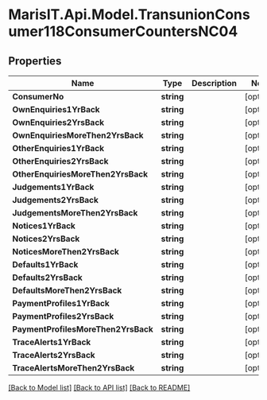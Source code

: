 
# MarisIT.Api.Model.TransunionConsumer118ConsumerCountersNC04

## Properties

Name | Type | Description | Notes
------------ | ------------- | ------------- | -------------
**ConsumerNo** | **string** |  | [optional] 
**OwnEnquiries1YrBack** | **string** |  | [optional] 
**OwnEnquiries2YrsBack** | **string** |  | [optional] 
**OwnEnquiriesMoreThen2YrsBack** | **string** |  | [optional] 
**OtherEnquiries1YrBack** | **string** |  | [optional] 
**OtherEnquiries2YrsBack** | **string** |  | [optional] 
**OtherEnquiriesMoreThen2YrsBack** | **string** |  | [optional] 
**Judgements1YrBack** | **string** |  | [optional] 
**Judgements2YrsBack** | **string** |  | [optional] 
**JudgementsMoreThen2YrsBack** | **string** |  | [optional] 
**Notices1YrBack** | **string** |  | [optional] 
**Notices2YrsBack** | **string** |  | [optional] 
**NoticesMoreThen2YrsBack** | **string** |  | [optional] 
**Defaults1YrBack** | **string** |  | [optional] 
**Defaults2YrsBack** | **string** |  | [optional] 
**DefaultsMoreThen2YrsBack** | **string** |  | [optional] 
**PaymentProfiles1YrBack** | **string** |  | [optional] 
**PaymentProfiles2YrsBack** | **string** |  | [optional] 
**PaymentProfilesMoreThen2YrsBack** | **string** |  | [optional] 
**TraceAlerts1YrBack** | **string** |  | [optional] 
**TraceAlerts2YrsBack** | **string** |  | [optional] 
**TraceAlertsMoreThen2YrsBack** | **string** |  | [optional] 

[[Back to Model list]](../README.md#documentation-for-models)
[[Back to API list]](../README.md#documentation-for-api-endpoints)
[[Back to README]](../README.md)

